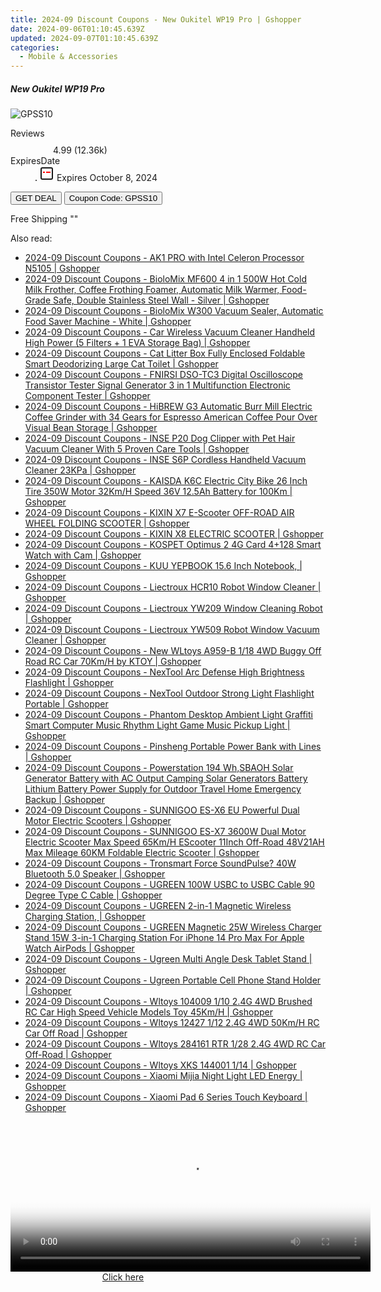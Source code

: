 ```yaml
---
title: 2024-09 Discount Coupons - New Oukitel WP19 Pro | Gshopper
date: 2024-09-06T01:10:45.639Z
updated: 2024-09-07T01:10:45.639Z
categories:
  - Mobile & Accessories
---
```



<div class="max-w-4xl mx-auto grid grid-cols-1 lg:max-w-5xl lg:gap-x-20 lg:grid-cols-2">
  <div class="relative p-3 col-start-1 row-start-1 flex flex-col-reverse rounded-lg bg-gradient-to-t from-black/75 via-black/0 sm:bg-none sm:row-start-2 sm:p-0 lg:row-start-1">
    <h5 class="mt-1 text-lg font-semibold text-white sm:text-slate-900 md:text-2xl dark:sm:text-white">New Oukitel WP19 Pro</h5>
  </div>
  
  <div class="col-start-1 col-end-3 row-start-1 grid gap-4 sm:mb-6 sm:grid-cols-4 lg:col-start-2 lg:row-span-6 lg:row-end-6 lg:mb-0 lg:gap-6">
      <img src="&quot;&quot;" onClick="javascript:window.open(decodeURIComponent('%22https%3A%2F%2Fwww.shareasale.com%2Fu.cfm%3Fd%3D1118701%26m%3D97331%26u%3D4338022%22'), '_blank');void(0);" alt="GPSS10" class="h-60 w-full rounded-lg object-cover sm:col-span-2 sm:h-52 lg:col-span-full" loading="lazy" />
    
  </div>
  <dl class="row-start-2 mt-4 flex items-center text-xs font-medium sm:row-start-3 sm:mt-1 md:mt-2.5 lg:row-start-2">
    <dt class="sr-only">Reviews</dt>
    <dd class="flex items-center text-indigo-600 dark:text-indigo-400">
      <svg width="24" height="24" fill="none" aria-hidden="true" class="mr-1 stroke-current dark:stroke-indigo-500">
        <path d="m12 5 2 5h5l-4 4 2.103 5L12 16l-5.103 3L9 14l-4-4h5l2-5Z" stroke-width="2" stroke-linecap="round" stroke-linejoin="round" />
      </svg>
      <span>4.99 <span class="font-normal text-slate-400">(12.36k)</span></span>
    </dd>
    <dt class="sr-only">ExpiresDate</dt>
    <dd class="flex items-center">
      <svg width="2" height="2" aria-hidden="true" fill="currentColor" class="mx-3 text-slate-300">
        <circle cx="1" cy="1" r="1" />
      </svg>
      <svg width="24" height="24" viewBox="0 0 24 24" fill="none" stroke="currentColor" stroke-width="2">
        <rect x="3" y="3" width="18" height="18" rx="2" fill="#fff" />
        <path d="M6 10L18 10" stroke="red" stroke-width="2" fill="none" />
        <path d="M10 6L10 18" stroke="#fff" stroke-width="2" fill="none" />
      </svg>
      Expires October 8, 2024    </dd>
  </dl>
  <div class="col-start-1 row-start-3 mt-4 self-center sm:col-start-2 sm:row-span-2 sm:row-start-2 sm:mt-0 lg:col-start-1 lg:row-start-3 lg:row-end-4 lg:mt-6">
    <button type="button" onClick="javascript:window.open(decodeURIComponent('%22https%3A%2F%2Fwww.shareasale.com%2Fu.cfm%3Fd%3D1118701%26m%3D97331%26u%3D4338022%22'), '_blank');void(0);" class="rounded-lg bg-red-600 px-3 py-2 text-sm font-medium leading-6 text-white">GET DEAL</button>
    <button type="button" onClick="javascript:window.open(decodeURIComponent('%22https%3A%2F%2Fwww.shareasale.com%2Fu.cfm%3Fd%3D1118701%26m%3D97331%26u%3D4338022%22'), '_blank');void(0);" class="border-dashed border-2 border-indigo-600 bg-green-100 text-sm leading-6 font-medium py-2 px-3 rounded-lg">Coupon Code: GPSS10</button>
  </div>
  <p class="col-start-1 mt-4 text-sm leading-6 sm:col-span-2 lg:col-span-1 lg:row-start-4 lg:mt-6 dark:text-slate-400">
    Free Shipping 
""  </p>
</div>
<span class="atpl-alsoreadstyle">Also read:</span>
<div><ul>
<li><a href="https://coupons.techidaily.com/coupon-1118462-share-97331-sale/"><u>2024-09 Discount Coupons - AK1 PRO with Intel Celeron Processor N5105 | Gshopper</u></a></li>
<li><a href="https://coupons.techidaily.com/coupon-1118445-share-97331-sale/"><u>2024-09 Discount Coupons - BioloMix MF600 4 in 1 500W Hot Cold Milk Frother, Coffee Frothing Foamer, Automatic Milk Warmer, Food-Grade Safe, Double Stainless Steel Wall - Silver | Gshopper</u></a></li>
<li><a href="https://coupons.techidaily.com/coupon-1118446-share-97331-sale/"><u>2024-09 Discount Coupons - BioloMix W300 Vacuum Sealer, Automatic Food Saver Machine - White | Gshopper</u></a></li>
<li><a href="https://coupons.techidaily.com/coupon-1118443-share-97331-sale/"><u>2024-09 Discount Coupons - Car Wireless Vacuum Cleaner Handheld High Power (5 Filters + 1 EVA Storage Bag) | Gshopper</u></a></li>
<li><a href="https://coupons.techidaily.com/coupon-1118447-share-97331-sale/"><u>2024-09 Discount Coupons - Cat Litter Box Fully Enclosed Foldable Smart Deodorizing Large Cat Toilet | Gshopper</u></a></li>
<li><a href="https://coupons.techidaily.com/coupon-1118523-share-97331-sale/"><u>2024-09 Discount Coupons - FNIRSI DSO-TC3 Digital Oscilloscope Transistor Tester Signal Generator 3 in 1 Multifunction Electronic Component Tester | Gshopper</u></a></li>
<li><a href="https://coupons.techidaily.com/coupon-1118465-share-97331-sale/"><u>2024-09 Discount Coupons - HiBREW G3 Automatic Burr Mill Electric Coffee Grinder with 34 Gears for Espresso American Coffee Pour Over Visual Bean Storage | Gshopper</u></a></li>
<li><a href="https://coupons.techidaily.com/coupon-1118516-share-97331-sale/"><u>2024-09 Discount Coupons - INSE P20 Dog Clipper with Pet Hair Vacuum Cleaner With 5 Proven Care Tools | Gshopper</u></a></li>
<li><a href="https://coupons.techidaily.com/coupon-1118517-share-97331-sale/"><u>2024-09 Discount Coupons - INSE S6P Cordless Handheld Vacuum Cleaner 23KPa | Gshopper</u></a></li>
<li><a href="https://coupons.techidaily.com/coupon-1118461-share-97331-sale/"><u>2024-09 Discount Coupons - KAISDA K6C Electric City Bike 26 Inch Tire 350W Motor 32Km/H Speed 36V 12.5Ah Battery for 100Km | Gshopper</u></a></li>
<li><a href="https://coupons.techidaily.com/coupon-1118456-share-97331-sale/"><u>2024-09 Discount Coupons - KIXIN X7 E-Scooter OFF-ROAD AIR WHEEL FOLDING SCOOTER | Gshopper</u></a></li>
<li><a href="https://coupons.techidaily.com/coupon-1118453-share-97331-sale/"><u>2024-09 Discount Coupons - KIXIN X8 ELECTRIC SCOOTER | Gshopper</u></a></li>
<li><a href="https://coupons.techidaily.com/coupon-1118444-share-97331-sale/"><u>2024-09 Discount Coupons - KOSPET Optimus 2 4G Card 4+128 Smart Watch with Cam | Gshopper</u></a></li>
<li><a href="https://coupons.techidaily.com/coupon-1118457-share-97331-sale/"><u>2024-09 Discount Coupons - KUU YEPBOOK 15.6 Inch Notebook, | Gshopper</u></a></li>
<li><a href="https://coupons.techidaily.com/coupon-1118515-share-97331-sale/"><u>2024-09 Discount Coupons - Liectroux HCR10 Robot Window Cleaner | Gshopper</u></a></li>
<li><a href="https://coupons.techidaily.com/coupon-1118514-share-97331-sale/"><u>2024-09 Discount Coupons - Liectroux YW209 Window Cleaning Robot | Gshopper</u></a></li>
<li><a href="https://coupons.techidaily.com/coupon-1118513-share-97331-sale/"><u>2024-09 Discount Coupons - Liectroux YW509 Robot Window Vacuum Cleaner | Gshopper</u></a></li>
<li><a href="https://coupons.techidaily.com/coupon-1118521-share-97331-sale/"><u>2024-09 Discount Coupons - New WLtoys A959-B 1/18 4WD Buggy Off Road RC Car 70Km/H by KTOY | Gshopper</u></a></li>
<li><a href="https://coupons.techidaily.com/coupon-1118460-share-97331-sale/"><u>2024-09 Discount Coupons - NexTool Arc Defense High Brightness Flashlight | Gshopper</u></a></li>
<li><a href="https://coupons.techidaily.com/coupon-1118458-share-97331-sale/"><u>2024-09 Discount Coupons - NexTool Outdoor Strong Light Flashlight Portable | Gshopper</u></a></li>
<li><a href="https://coupons.techidaily.com/coupon-1118466-share-97331-sale/"><u>2024-09 Discount Coupons - Phantom Desktop Ambient Light Graffiti Smart Computer Music Rhythm Light Game Music Pickup Light | Gshopper</u></a></li>
<li><a href="https://coupons.techidaily.com/coupon-1118442-share-97331-sale/"><u>2024-09 Discount Coupons - Pinsheng Portable Power Bank with Lines | Gshopper</u></a></li>
<li><a href="https://coupons.techidaily.com/coupon-1118522-share-97331-sale/"><u>2024-09 Discount Coupons - Powerstation 194 Wh,SBAOH Solar Generator Battery with AC Output Camping Solar Generators Battery Lithium Battery Power Supply for Outdoor Travel Home Emergency Backup | Gshopper</u></a></li>
<li><a href="https://coupons.techidaily.com/coupon-1118463-share-97331-sale/"><u>2024-09 Discount Coupons - SUNNIGOO ES-X6 EU Powerful Dual Motor Electric Scooters | Gshopper</u></a></li>
<li><a href="https://coupons.techidaily.com/coupon-1118464-share-97331-sale/"><u>2024-09 Discount Coupons - SUNNIGOO ES-X7 3600W Dual Motor Electric Scooter Max Speed 65Km/H EScooter 11Inch Off-Road 48V21AH Max Mileage 60KM Foldable Electric Scooter | Gshopper</u></a></li>
<li><a href="https://coupons.techidaily.com/coupon-1118451-share-97331-sale/"><u>2024-09 Discount Coupons - Tronsmart Force SoundPulse? 40W Bluetooth 5.0 Speaker | Gshopper</u></a></li>
<li><a href="https://coupons.techidaily.com/coupon-1118454-share-97331-sale/"><u>2024-09 Discount Coupons - UGREEN 100W USBC to USBC Cable 90 Degree Type C Cable | Gshopper</u></a></li>
<li><a href="https://coupons.techidaily.com/coupon-1118459-share-97331-sale/"><u>2024-09 Discount Coupons - UGREEN 2-in-1 Magnetic Wireless Charging Station, | Gshopper</u></a></li>
<li><a href="https://coupons.techidaily.com/coupon-1118455-share-97331-sale/"><u>2024-09 Discount Coupons - UGREEN Magnetic 25W Wireless Charger Stand 15W 3-in-1 Charging Station For iPhone 14 Pro Max For Apple Watch AirPods | Gshopper</u></a></li>
<li><a href="https://coupons.techidaily.com/coupon-1118449-share-97331-sale/"><u>2024-09 Discount Coupons - Ugreen Multi Angle Desk Tablet Stand | Gshopper</u></a></li>
<li><a href="https://coupons.techidaily.com/coupon-1118448-share-97331-sale/"><u>2024-09 Discount Coupons - Ugreen Portable Cell Phone Stand Holder | Gshopper</u></a></li>
<li><a href="https://coupons.techidaily.com/coupon-1118520-share-97331-sale/"><u>2024-09 Discount Coupons - Wltoys 104009 1/10 2.4G 4WD Brushed RC Car High Speed Vehicle Models Toy 45Km/H | Gshopper</u></a></li>
<li><a href="https://coupons.techidaily.com/coupon-1118519-share-97331-sale/"><u>2024-09 Discount Coupons - Wltoys 12427 1/12 2.4G 4WD 50Km/H RC Car Off Road | Gshopper</u></a></li>
<li><a href="https://coupons.techidaily.com/coupon-1118518-share-97331-sale/"><u>2024-09 Discount Coupons - Wltoys 284161 RTR 1/28 2.4G 4WD RC Car Off-Road | Gshopper</u></a></li>
<li><a href="https://coupons.techidaily.com/coupon-1118450-share-97331-sale/"><u>2024-09 Discount Coupons - Wltoys XKS 144001 1/14 | Gshopper</u></a></li>
<li><a href="https://coupons.techidaily.com/coupon-1118452-share-97331-sale/"><u>2024-09 Discount Coupons - Xiaomi Mijia Night Light LED Energy | Gshopper</u></a></li>
<li><a href="https://coupons.techidaily.com/coupon-1118524-share-97331-sale/"><u>2024-09 Discount Coupons - Xiaomi Pad 6 Series Touch Keyboard | Gshopper</u></a></li>
</ul></div>

<ins class="adsbygoogle"
      style="display:block"
      data-ad-client="ca-pub-7571918770474297"
      data-ad-slot="8358498916"
      data-ad-format="auto"
      data-full-width-responsive="true"></ins>
<!-- affiliate ads begin -->
<span id="1982485">
					<video width="576" height="240" style="cursor:pointer"
           poster="//a.impactradius-go.com/display-clicktoplayimage/1982485.png"
           onclick="if(!this.playClicked){this.play();this.setAttribute('controls',true);this.playClicked=true;}">
	   <source src="//a.impactradius-go.com/display-ad/22993-1982485">
	   <img src="//a.impactradius-go.com/display-clicktoplayimage/1982485.png" style="border: none; height: 100%; width: 100%; object-fit: contain">
	</video>
	<div style="width:360px;text-align:center"><a href="javascript:window.open(decodeURIComponent('https%3A%2F%2Fhomestyler.sjv.io%2Fc%2F5597632%2F1982485%2F22993'), '_blank');void(0);">Click here</a></div>
</span>
<img height="0" width="0" src="https://imp.pxf.io/i/5597632/1982485/22993" style="position:absolute;visibility:hidden;" border="0" />
<!-- affiliate ads end -->